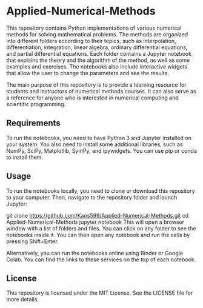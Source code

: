# Applied-Numerical-Methods

This repository contains Python implementations of various numerical methods for solving mathematical problems. The methods are organized into different folders according to their topics, such as interpolation, differentiation, integration, linear algebra, ordinary differential equations, and partial differential equations. Each folder contains a Jupyter notebook that explains the theory and the algorithm of the method, as well as some examples and exercises. The notebooks also include interactive widgets that allow the user to change the parameters and see the results.

The main purpose of this repository is to provide a learning resource for students and instructors of numerical methods courses. It can also serve as a reference for anyone who is interested in numerical computing and scientific programming.

## Requirements
To run the notebooks, you need to have Python 3 and Jupyter installed on your system. You also need to install some additional libraries, such as NumPy, SciPy, Matplotlib, SymPy, and ipywidgets. You can use pip or conda to install them.

## Usage
To run the notebooks locally, you need to clone or download this repository to your computer. Then, navigate to the repository folder and launch Jupyter:

git clone https://github.com/Kaos599/Applied-Numerical-Methods.git
cd Applied-Numerical-Methods
jupyter notebook
This will open a browser window with a list of folders and files. You can click on any folder to see the notebooks inside it. You can then open any notebook and run the cells by pressing Shift+Enter.

Alternatively, you can run the notebooks online using Binder or Google Colab. You can find the links to these services on the top of each notebook.

## License
This repository is licensed under the MIT License. See the LICENSE file for more details.
